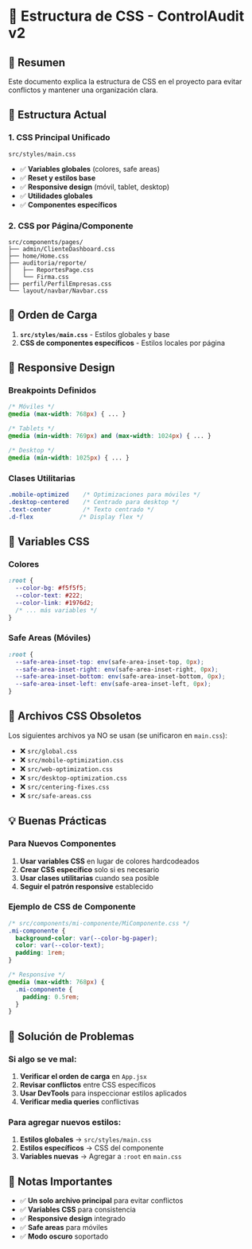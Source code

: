 # 📁 Estructura de CSS - ControlAudit v2

## 🎯 **Resumen**
Este documento explica la estructura de CSS en el proyecto para evitar conflictos y mantener una organización clara.

## 📂 **Estructura Actual**

### **1. CSS Principal Unificado**
```
src/styles/main.css
```
- ✅ **Variables globales** (colores, safe areas)
- ✅ **Reset y estilos base**
- ✅ **Responsive design** (móvil, tablet, desktop)
- ✅ **Utilidades globales**
- ✅ **Componentes específicos**

### **2. CSS por Página/Componente**
```
src/components/pages/
├── admin/ClienteDashboard.css
├── home/Home.css
├── auditoria/reporte/
│   ├── ReportesPage.css
│   └── Firma.css
├── perfil/PerfilEmpresas.css
└── layout/navbar/Navbar.css
```

## 🔄 **Orden de Carga**

1. **`src/styles/main.css`** - Estilos globales y base
2. **CSS de componentes específicos** - Estilos locales por página

## 📱 **Responsive Design**

### **Breakpoints Definidos**
```css
/* Móviles */
@media (max-width: 768px) { ... }

/* Tablets */
@media (min-width: 769px) and (max-width: 1024px) { ... }

/* Desktop */
@media (min-width: 1025px) { ... }
```

### **Clases Utilitarias**
```css
.mobile-optimized    /* Optimizaciones para móviles */
.desktop-centered    /* Centrado para desktop */
.text-center         /* Texto centrado */
.d-flex             /* Display flex */
```

## 🎨 **Variables CSS**

### **Colores**
```css
:root {
  --color-bg: #f5f5f5;
  --color-text: #222;
  --color-link: #1976d2;
  /* ... más variables */
}
```

### **Safe Areas (Móviles)**
```css
:root {
  --safe-area-inset-top: env(safe-area-inset-top, 0px);
  --safe-area-inset-right: env(safe-area-inset-right, 0px);
  --safe-area-inset-bottom: env(safe-area-inset-bottom, 0px);
  --safe-area-inset-left: env(safe-area-inset-left, 0px);
}
```

## 🚫 **Archivos CSS Obsoletos**

Los siguientes archivos ya NO se usan (se unificaron en `main.css`):
- ❌ `src/global.css`
- ❌ `src/mobile-optimization.css`
- ❌ `src/web-optimization.css`
- ❌ `src/desktop-optimization.css`
- ❌ `src/centering-fixes.css`
- ❌ `src/safe-areas.css`

## 💡 **Buenas Prácticas**

### **Para Nuevos Componentes**
1. **Usar variables CSS** en lugar de colores hardcodeados
2. **Crear CSS específico** solo si es necesario
3. **Usar clases utilitarias** cuando sea posible
4. **Seguir el patrón responsive** establecido

### **Ejemplo de CSS de Componente**
```css
/* src/components/mi-componente/MiComponente.css */
.mi-componente {
  background-color: var(--color-bg-paper);
  color: var(--color-text);
  padding: 1rem;
}

/* Responsive */
@media (max-width: 768px) {
  .mi-componente {
    padding: 0.5rem;
  }
}
```

## 🔧 **Solución de Problemas**

### **Si algo se ve mal:**
1. **Verificar el orden de carga** en `App.jsx`
2. **Revisar conflictos** entre CSS específicos
3. **Usar DevTools** para inspeccionar estilos aplicados
4. **Verificar media queries** conflictivas

### **Para agregar nuevos estilos:**
1. **Estilos globales** → `src/styles/main.css`
2. **Estilos específicos** → CSS del componente
3. **Variables nuevas** → Agregar a `:root` en `main.css`

## 📝 **Notas Importantes**

- ✅ **Un solo archivo principal** para evitar conflictos
- ✅ **Variables CSS** para consistencia
- ✅ **Responsive design** integrado
- ✅ **Safe areas** para móviles
- ✅ **Modo oscuro** soportado
